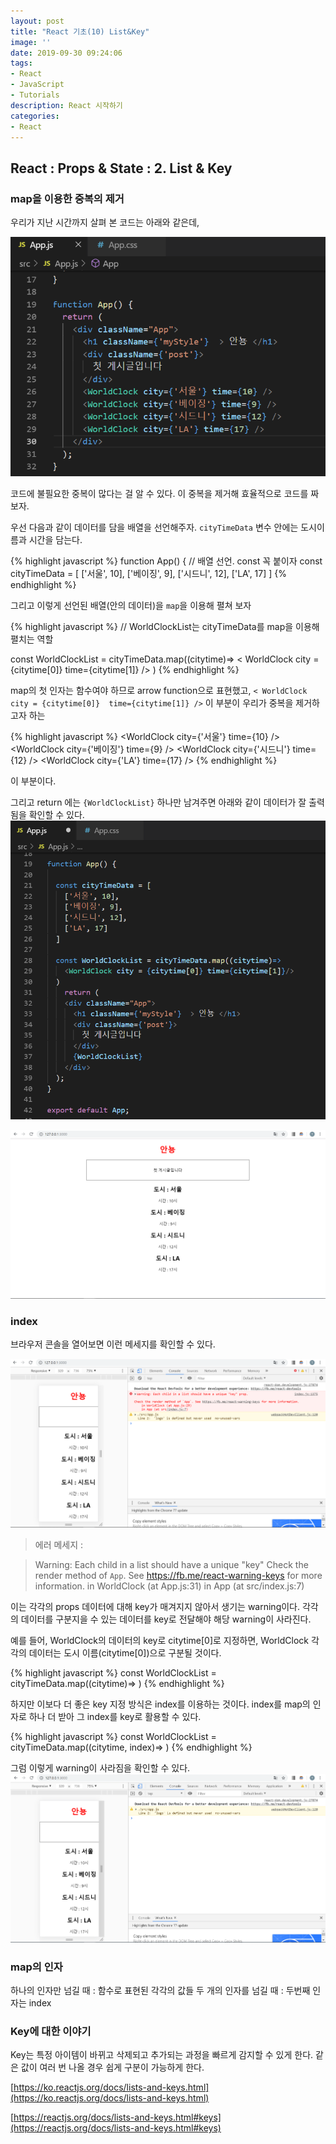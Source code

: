 ```yaml
---
layout: post
title: "React 기초(10) List&Key"
image: ''
date: 2019-09-30 09:24:06
tags: 
- React
- JavaScript
- Tutorials
description: React 시작하기 
categories:
- React
---
```


## React : Props & State : 2. List & Key


### map을 이용한 중복의 제거

우리가 지난 시간까지 살펴 본 코드는 아래와 같은데,

![props](/assets/img/react/3/1/worldclock_app.png)

코드에 불필요한 중복이 많다는 걸 알 수 있다.
이 중복을 제거해 효율적으로 코드를 짜 보자.

우선 다음과 같이 데이터를 담을 배열을 선언해주자.
`cityTimeData` 변수 안에는 도시이름과 시간을 담는다.


{% highlight javascript %}
function  App() {
    // 배열 선언. const 꼭 붙이자
    const cityTimeData  = [
         ['서울', 10],
         ['베이징', 9],
         ['시드니', 12],
         ['LA', 17]
    ]
{% endhighlight %}


그리고 이렇게 선언된 배열(안의 데이터)을 `map`을 이용해 펼쳐 보자

{% highlight javascript %}
// WorldClockList는 cityTimeData를 map을 이용해 펼치는 역할

const  WorldClockList = cityTimeData.map((citytime)=>
    < WorldClock city = {citytime[0]}  time={citytime[1]} />
) 
{% endhighlight %}


map의 첫 인자는 함수여야 하므로  arrow function으로 표현했고,
`< WorldClock city = {citytime[0]}  time={citytime[1]} />`
이 부분이 우리가 중복을 제거하고자 하는 

{% highlight javascript %}
<WorldClock  city={'서울'}  time={10}  />
<WorldClock  city={'베이징'}  time={9}  />
<WorldClock  city={'시드니'}  time={12}  />
<WorldClock  city={'LA'}  time={17}  />
{% endhighlight %}

이 부분이다.

그리고 return 에는 `{WorldClockList}` 하나만 남겨주면 
아래와 같이 데이터가 잘 출력됨을 확인할 수 있다.
![props](/assets/img/react/3/2/appjs.png)

![props](/assets/img/react/3/2/result.png)

### index

브라우저 콘솔을 열어보면 이런 메세지를 확인할 수 있다.

![props](/assets/img/react/3/2/error.png)

> 에러 메세지 : 

> Warning: Each child in a list should have a unique "key"
> Check the render method of `App`. See https://fb.me/react-warning-keys
> for more information.
>     in WorldClock (at App.js:31)
>     in App (at src/index.js:7)

이는 각각의 props 데이터에 대해 key가 매겨지지 않아서 생기는 warning이다.
각각의 데이터를 구분지을 수 있는 데이터를 key로 전달해야 해당 warning이 사라진다.

예를 들어,
WorldClock의 데이터의 key로 citytime[0]로 지정하면,
WorldClock 각각의 데이터는 도시 이름(citytime[0])으로 구분될 것이다.

{% highlight javascript %}
    const WorldClockList = cityTimeData.map((citytime)=>
    <WorldClock city = {citytime[0]} time = {citytime[1]} key= {citytime[0]}/>
    )
{% endhighlight %}

하지만 이보다 더 좋은 key 지정 방식은 index를 이용하는 것이다.
index를 map의 인자로 하나 더 받아 그 index를 key로 활용할 수 있다.

{% highlight javascript %}
    const WorldClockList = cityTimeData.map((citytime, index)=>
        <WorldClock city = {citytime[0]} time={citytime[1]} key={index}/>
    )
{% endhighlight %}

그럼 이렇게 warning이 사라짐을 확인할 수 있다.
![result](/assets/img/react/3/2/result2.png)


### map의 인자	

하나의 인자만 넘길 때 : 함수로 표현된 각각의 값들
두 개의 인자를 넘길 때 : 두번째 인자는 index


### Key에 대한 이야기

Key는 특정 아이템이 바뀌고 삭제되고 추가되는 과정을 빠르게 감지할 수 있게 한다.
같은 값이 여러 번 나올 경우 쉽게 구분이 가능하게 한다.

[https://ko.reactjs.org/docs/lists-and-keys.html](https://ko.reactjs.org/docs/lists-and-keys.html)

[https://reactjs.org/docs/lists-and-keys.html#keys](https://reactjs.org/docs/lists-and-keys.html#keys)